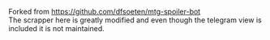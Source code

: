 Forked from https://github.com/dfsoeten/mtg-spoiler-bot  
The scrapper here is greatly modified and even though the telegram view is included it is not maintained.  